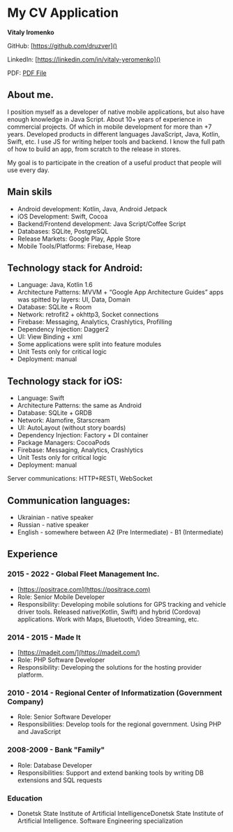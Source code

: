 # My CV Application



**Vitaly  Iromenko**

GitHub: [https://github.com/druzver]()

LinkedIn: [https://linkedin.com/in/vitaly-yeromenko]()

PDF: [PDF File](cv_vitaly_iromenko.pdf)


## About me.

I position myself as a developer of native mobile applications, but also have enough knowledge in Java Script. About 10+ years of experience in commercial projects. Of which in mobile development for more than +7 years.
Developed products in different languages JavaScript, Java, Kotlin, Swift, etc. I use JS for writing helper tools and backend. I know the full path of how to build an app, from scratch to the release in stores.

My goal is to participate in the creation of a useful product that people will use every day.


## Main skils
- Android development: Kotlin, Java, Android Jetpack 
- iOS Development: Swift, Cocoa
- Backend/Frontend development: Java Script/Coffee Script
- Databases: SQLite, PostgreSQL
- Release Markets: Google Play, Apple Store
- Mobile Tools/Platforms: Firebase, Heap

## Technology stack for Android:

- Language: Java, Kotlin 1.6
- Architecture Patterns: MVVM + “Google App Architecture Guides”  apps was spitted by layers: UI, Data, Domain
- Database:  SQLite + Room
- Network:  retrofit2 + okhttp3, Socket connections
- Firebase:  Messaging, Analytics, Crashlytics, Profilling
- Dependency Injection:  Dagger2
- UI: View Binding + xml
- Some applications were split into feature modules
- Unit Tests only for critical logic
- Deployment: manual

## Technology stack for iOS:

- Language: Swift
- Architecture Patterns: the same as Android
- Database: SQLite + GRDB
- Network: Alamofire, Starscream
- UI: AutoLayout (without story boards)
- Dependency Injection:  Factory + DI container
- Package Managers: CocoaPods
- Firebase:  Messaging, Analytics, Crashlytics
- Unit Tests only for critical logic
- Deployment: manual

Server communications: HTTP+RESTI, WebSocket

## Communication languages:
- Ukrainian - native speaker
- Russian - native speaker
- English - somewhere between  A2 (Pre Intermediate) - B1 (Intermediate)


## Experience

### 2015 - 2022 - Global Fleet Management Inc.

 - [https://positrace.com](https://positrace.com)
 - Role: Senior Mobile Developer
 - Responsibility: Developing mobile solutions for GPS tracking and vehicle driver tools. Released native(Kotlin, Swift) and hybrid (Cordova) applications. Work with Maps, Bluetooth, Video Streaming, etc.  

### 2014 - 2015 - Made It 
  
  - [https://madeit.com/](https://madeit.com/)
  - Role: PHP Software Developer
  - Responsibility: Developing the solutions for the hosting provider platform.

### 2010 - 2014 - Regional Center of Informatization (Government Company)
 - Role: Senior Software Developer
 - Responsibilities: Develop tools for the regional government. Using PHP and JavaScript
	

### 2008-2009 - Bank "Family"
 - Role: Database Developer
 - Responsibilities: Support and extend banking tools by writing DB extensions and SQL requests



### Education
 - Donetsk State Institute of Artificial IntelligenceDonetsk State Institute of Artificial Intelligence. Software Engineering specialization






